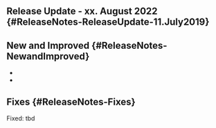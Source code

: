 Release Update - xx. August 2022 {#ReleaseNotes-ReleaseUpdate-11.July2019}
--------------------------------

New and Improved {#ReleaseNotes-NewandImproved}
----------------

-    
-    

Fixes {#ReleaseNotes-Fixes}
-----

Fixed: tbd
